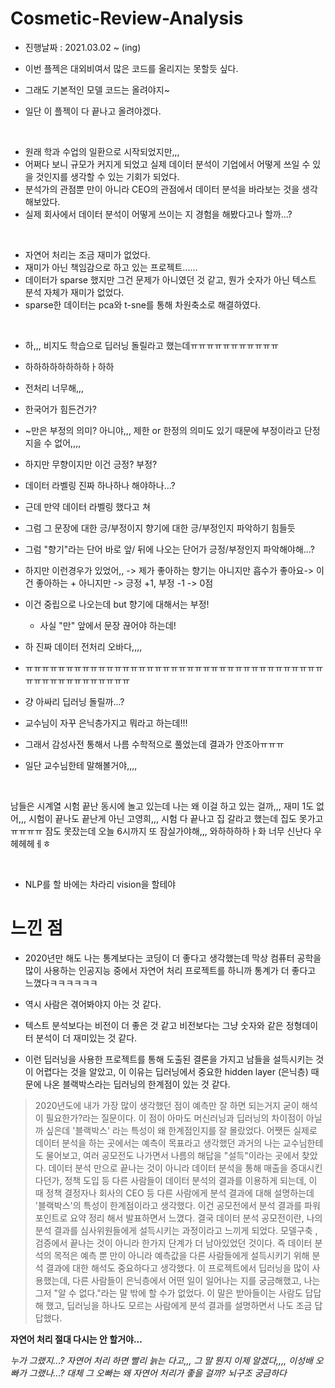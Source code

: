 # Cosmetic-Review-Analysis

- 진행날짜 : 2021.03.02 ~ (ing)

- 이번 플젝은 대외비여서 많은 코드를 올리지는 못할듯 싶다.
- 그래도 기본적인 모델 코드는 올려야지~
- 일단 이 플젝이 다 끝나고 올려야겠다.

</br>

- 원래 학과 수업의 일환으로 시작되었지만,,,
- 어쩌다 보니 규모가 커지게 되었고 실제 데이터 분석이 기업에서 어떻게 쓰일 수 있을 것인지를 생각할 수 있는 기회가 되었다.
- 분석가의 관점뿐 만이 아니라 CEO의 관점에서 데이터 분석을 바라보는 것을 생각해보았다.
- 실제 회사에서 데이터 분석이 어떻게 쓰이는 지 경험을 해봤다고나 할까...?


</br>

- 자연어 처리는 조금 재미가 없었다.
- 재미가 아닌 책임감으로 하고 있는 프로젝트......
- 데이터가 sparse 했지만 그건 문제가 아니였던 것 같고, 뭔가 숫자가 아닌 텍스트 분석 자체가 재미가 없었다.
- sparse한 데이터는 pca와 t-sne를 통해 차원축소로 해결하였다.
</br>

- 하,,, 비지도 학습으로 딥러닝 돌릴라고 했는데ㅠㅠㅠㅠㅠㅠㅠㅠㅠㅠㅠ
- 하하하하하하하하ㅏ하하 
- 전처리 너무해,,,
- 한국어가 힘든건가? 
- ~만은 부정의 의미? 아니야,,, 제한 or 한정의 의미도 있기 때문에 부정이라고 단정 지을 수 없어,,,,
- 하지만 무향이지만 이건 긍정? 부정?
- 데이터 라벨링 진짜 하나하나 해야하나...?
- 근데 만약 데이터 라벨링 했다고 쳐
- 그럼 그 문장에 대한 긍/부정이지 향기에 대한 긍/부정인지 파악하기 힘들듯
- 그럼 "향기"라는 단어 바로 앞/ 뒤에 나오는 단어가 긍정/부정인지 파악해야해...?
- 하지만 이런경우가 있었어,, -> 제가 좋아하는 향기는 아니지만 흡수가 좋아요-> 이건 좋아하는 + 아니지만 -> 긍정 +1, 부정 -1  -> 0점
- 이건 중립으로 나오는데 but 향기에 대해서는 부정!
  - 사실 "만" 앞에서 문장 끊어야 하는데!
- 하 진짜 데이터 전처리 오바다,,,,
- ㅠㅠㅠㅠㅠㅠㅠㅠㅠㅠㅠㅠㅠㅠㅠㅠㅠㅠㅠㅠㅠㅠㅠㅠㅠㅠㅠㅠㅠㅠㅠㅠㅠㅠㅠㅠㅠㅠㅠㅠㅠㅠㅠㅠㅠㅠㅠㅠㅠㅠ


- 걍 아싸리 딥러닝 돌릴까...?
- 교수님이 자꾸 은닉층가지고 뭐라고 하는데!!!
- 그래서 감성사전 통해서 나름 수학적으로 풀었는데 결과가 안조아ㅠㅠㅠ
- 일단 교수님한테 말해볼거야,,,,


</br>

남들은 시계열 시험 끝난 동시에 놀고 있는데 나는 왜 이걸 하고 있는 걸까,,, 재미 1도 없어,,,
시험이 끝나도 끝난게 아닌 고영희,,,
시험 다 끝나고 집 갈라고 했는데 집도 못가고ㅠㅠㅠㅠ
잠도 못잤는데 오늘 6시까지 또 잠실가야해,,,
와하하하하ㅏ화 너무 신난다 우헤헤헤ㅔㅎ



</br>

- NLP를 할 바에는 차라리 vision을 할테야

# 느낀 점
- 2020년만 해도 나는 통계보다는 코딩이 더 좋다고 생각했는데 막상 컴퓨터 공학을 많이 사용하는 인공지능 중에서 자연어 처리 프로젝트를 하니까 통계가 더 좋다고 느꼈다ㅋㅋㅋㅋㅋㅋ
- 역시 사람은 겪어봐야지 아는 것 같다.

- 텍스트 분석보다는 비전이 더 좋은 것 같고 비전보다는 그냥 숫자와 같은 정형데이터 분석이 더 재미있는 것 같다.
- 이런 딥러닝을 사용한 프로젝트를 통해 도출된 결론을 가지고 남들을 설득시키는 것이 어렵다는 것을 알았고, 이 이유는 딥러닝에서 중요한 hidden layer (은닉층) 때문에 나온 블랙박스라는 딥러닝의 한계점이 있는 것 같다.

> 2020년도에 내가 가장 많이 생각했던 점이 예측만 잘 하면 되는거지 굳이 해석이 필요한가?라는 질문이다. 이 점이 아마도 머신러닝과 딥러닝의 차이점이 아닐까 싶은데 '블랙박스' 라는 특성이 왜 한계점인지를 잘 몰랐었다. 어쨋든 실제로 데이터 분석을 하는 곳에서는 예측이 목표라고 생각했던 과거의 나는 교수님한테도 물어보고, 여러 공모전도 나가면서 나름의 해답을 "설득"이라는 곳에서 찾았다. 데이터 분석 만으로 끝나는 것이 아니라 데이터 분석을 통해 매출을 증대시킨다던가, 정책 도입 등 다른 사람들이 데이터 분석의 결과를 이용하게 되는데, 이 때 정책 결정자나 회사의 CEO 등 다른 사람에게 분석 결과에 대해 설명하는데 '블랙박스'의 특성이 한계점이라고 생각했다. 이건 공모전에서 분석 결과를 파워포인트로 요약 정리 해서 발표하면서 느꼈다. 결국 데이터 분석 공모전이란, 나의 분석 결과를 심사위원들에게 설득시키는 과정이라고 느끼게 되었다. 모델구축 , 검증에서 끝나는 것이 아니라 한가지 단계가 더 남아있었던 것이다. 즉 데이터 분석의 목적은 예측 뿐 만이 아니라 예측값을 다른 사람들에게 설득시키기 위해 분석 결과에 대한 해석도 중요하다고 생각했다. 이 프로젝트에서 딥러닝을 많이 사용했는데, 다른 사람들이 은닉층에서 어떤 일이 일어나는 지를 궁금해했고, 나는 그저 "알 수 없다."라는 말 밖에 할 수가 없었다. 이 말은 받아들이는 사람도 답답해 했고, 딥러닝을 하나도 모르는 사람에게 분석 결과를 설명하면서 나도 조금 답답했다.



**자연어 처리 절대 다시는 안 할거야...**


*누가 그랬지...? 자연어 처리 하면 빨리 늙는 다고,,, 그 말 뭔지 이제 알겠다,,,, 이성배 오빠가 그랬나...? 대체 그 오빠는 왜 자연어 처리가 좋을 걸까? 뇌구조 궁금하다*
